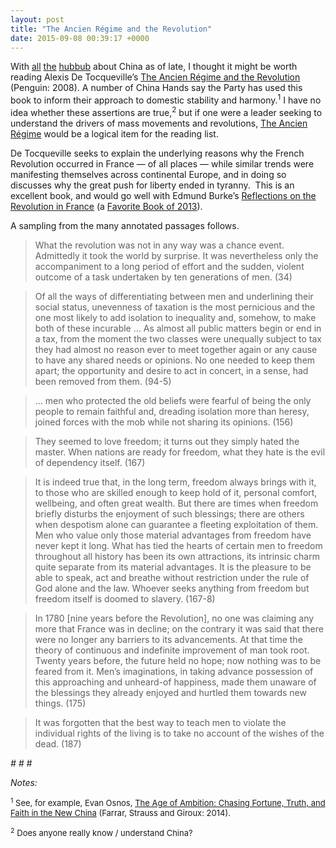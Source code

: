 ```yaml
---
layout: post
title: "The Ancien Régime and the Revolution"
date: 2015-09-08 00:39:17 +0000
---
```


<!-- wp:paragraph {"style":{"elements":{"link":{"color":{"text":"var:preset|color|primary"}}}}} -->
<p class="has-link-color">With <a href="http://www.washingtonpost.com/blogs/post-partisan/wp/2015/08/14/the-big-battle-behind-chinas-recent-turmoil/?postshare=6811439583904858">all</a> <a href="http://www.nytimes.com/2015/08/23/world/asia/chinas-economy-and-graft-crackdown-rattle-leaders.html?smprod=nytcore-ipad&amp;smid=nytcore-ipad-share">the</a> <a href="http://www.nytimes.com/2015/09/04/world/asia/china-military-parade-xi-jinping.html?ref=asia&amp;_r=0">hubbub</a> about China as of late, I thought it might be worth reading Alexis De Tocqueville’s <span style="text-decoration:underline">The Ancien Régime and the Revolution</span> (Penguin: 2008). A number of China Hands say the Party has used this book to inform their approach to domestic stability and harmony.<sup>1</sup> I have no idea whether these assertions are true,<sup>2</sup> but if one were a leader seeking to understand the drivers of mass movements and revolutions, <span style="text-decoration:underline">The Ancien Régime</span> would be a logical item for the reading list.</p>
<!-- /wp:paragraph -->

<!-- wp:more -->
<!--more-->
<!-- /wp:more -->

<!-- wp:paragraph {"style":{"elements":{"link":{"color":{"text":"var:preset|color|primary"}}}}} -->
<p class="has-link-color">De Tocqueville seeks to explain the underlying reasons why the French Revolution occurred in France — of all places — while similar trends were manifesting themselves across continental Europe, and in doing so discusses why the great push for liberty ended in tyranny.&nbsp; This is an excellent book, and would go well with Edmund Burke’s <span style="text-decoration:underline">Reflections on the Revolution in France</span> (a <a href="https://unpassaggio.wordpress.com/2013/12/14/favorite-books-of-2013/">Favorite Book of 2013</a>).</p>
<!-- /wp:paragraph -->

<!-- wp:paragraph -->
<p>A sampling from the many annotated passages follows.</p>
<!-- /wp:paragraph -->

<!-- wp:quote -->
<blockquote class="wp-block-quote"><!-- wp:paragraph -->
<p>What the revolution was not in any way was a chance event. Admittedly it took the world by surprise. It was nevertheless only the accompaniment to a long period of effort and the sudden, violent outcome of a task undertaken by ten generations of men. (34)</p>
<!-- /wp:paragraph --></blockquote>
<!-- /wp:quote -->

<!-- wp:quote -->
<blockquote class="wp-block-quote"><!-- wp:paragraph -->
<p>Of all the ways of differentiating between men and underlining their social status, unevenness of taxation is the most pernicious and the one most likely to add isolation to inequality and, somehow, to make both of these incurable … As almost all public matters begin or end in a tax, from the moment the two classes were unequally subject to tax they had almost no reason ever to meet together again or any cause to have any shared needs or opinions. No one needed to keep them apart; the opportunity and desire to act in concert, in a sense, had been removed from them. (94-5)</p>
<!-- /wp:paragraph --></blockquote>
<!-- /wp:quote -->

<!-- wp:quote -->
<blockquote class="wp-block-quote"><!-- wp:paragraph -->
<p>… men who protected the old beliefs were fearful of being the only people to remain faithful and, dreading isolation more than heresy, joined forces with the mob while not sharing its opinions. (156)</p>
<!-- /wp:paragraph --></blockquote>
<!-- /wp:quote -->

<!-- wp:quote -->
<blockquote class="wp-block-quote"><!-- wp:paragraph -->
<p>They seemed to love freedom; it turns out they simply hated the master. When nations are ready for freedom, what they hate is the evil of dependency itself. (167)</p>
<!-- /wp:paragraph --></blockquote>
<!-- /wp:quote -->

<!-- wp:quote -->
<blockquote class="wp-block-quote"><!-- wp:paragraph -->
<p>It is indeed true that, in the long term, freedom always brings with it, to those who are skilled enough to keep hold of it, personal comfort, wellbeing, and often great wealth. But there are times when freedom briefly disturbs the enjoyment of such blessings; there are others when despotism alone can guarantee a fleeting exploitation of them. Men who value only those material advantages from freedom have never kept it long. What has tied the hearts of certain men to freedom throughout all history has been its own attractions, its intrinsic charm quite separate from its material advantages. It is the pleasure to be able to speak, act and breathe without restriction under the rule of God alone and the law. Whoever seeks anything from freedom but freedom itself is doomed to slavery. (167-8)</p>
<!-- /wp:paragraph --></blockquote>
<!-- /wp:quote -->

<!-- wp:quote -->
<blockquote class="wp-block-quote"><!-- wp:paragraph -->
<p>In 1780 [nine years before the Revolution], no one was claiming any more that France was in decline; on the contrary it was said that there were no longer any barriers to its advancements. At that time the theory of continuous and indefinite improvement of man took root. Twenty years before, the future held no hope; now nothing was to be feared from it. Men’s imaginations, in taking advance possession of this approaching and unheard-of happiness, made them unaware of the blessings they already enjoyed and hurtled them towards new things. (175)</p>
<!-- /wp:paragraph --></blockquote>
<!-- /wp:quote -->

<!-- wp:quote -->
<blockquote class="wp-block-quote"><!-- wp:paragraph -->
<p>It was forgotten that the best way to teach men to violate the individual rights of the living is to take no account of the wishes of the dead. (187)</p>
<!-- /wp:paragraph --></blockquote>
<!-- /wp:quote -->

<!-- wp:paragraph {"align":"center"} -->
<p class="has-text-align-center"><i># # #</i></p>
<!-- /wp:paragraph -->

<!-- wp:paragraph -->
<p><em>Notes:</em></p>
<!-- /wp:paragraph -->

<!-- wp:paragraph -->
<p><span style="font-size:small"><sup>1</sup> See, for example, Evan Osnos, <span style="text-decoration:underline">The Age of Ambition: Chasing Fortune, Truth, and Faith in the New China</span> (Farrar, Strauss and Giroux: 2014).</span></p>
<!-- /wp:paragraph -->

<!-- wp:paragraph -->
<p><span style="font-size:small"><sup>2</sup> Does anyone really know / understand China?</span></p>
<!-- /wp:paragraph -->
